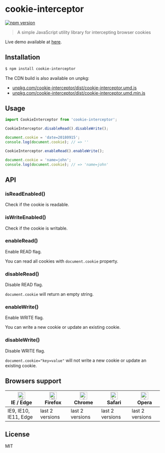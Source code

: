 # cookie-interceptor

[![npm version](https://img.shields.io/npm/v/cookie-interceptor.svg)](https://www.npmjs.com/package/cookie-interceptor)

> A simple JavaScript utility library for intercepting browser cookies

Live demo available at [here](https://rawgit.com/keqingrong/cookie-interceptor/master/example/).

## Installation

```sh
$ npm install cookie-interceptor
```

The CDN build is also available on unpkg:

- [unpkg.com/cookie-interceptor/dist/cookie-interceptor.umd.js](https://unpkg.com/cookie-interceptor/dist/cookie-interceptor.umd.js)
- [unpkg.com/cookie-interceptor/dist/cookie-interceptor.umd.min.js](https://unpkg.com/cookie-interceptor/dist/cookie-interceptor.umd.min.js)

## Usage

```js
import CookieInterceptor from 'cookie-interceptor';

CookieInterceptor.disableRead().disableWrite();

document.cookie = 'date=20180915';
console.log(document.cookie); // => ''

CookieInterceptor.enableRead().enableWrite();

document.cookie = 'name=john';
console.log(document.cookie); // => 'name=john'
```

## API

### isReadEnabled()

Check if the cookie is readable.

### isWriteEnabled()

Check if the cookie is writable.

### enableRead()

Enable READ flag.

You can read all cookies with `document.cookie` property.

### disableRead()

Disable READ flag.

`document.cookie` will return an empty string.

### enableWrite()

Enable WRITE flag.

You can write a new cookie or update an existing cookie.

### disableWrite()

Disable WRITE flag.

`document.cookie="key=value"` will not write a new cookie or update an existing cookie.

## Browsers support

| [<img src="https://raw.githubusercontent.com/alrra/browser-logos/master/src/edge/edge_48x48.png" alt="IE / Edge" width="24px" height="24px" />](http://godban.github.io/browsers-support-badges/)</br>IE / Edge | [<img src="https://raw.githubusercontent.com/alrra/browser-logos/master/src/firefox/firefox_48x48.png" alt="Firefox" width="24px" height="24px" />](http://godban.github.io/browsers-support-badges/)</br>Firefox | [<img src="https://raw.githubusercontent.com/alrra/browser-logos/master/src/chrome/chrome_48x48.png" alt="Chrome" width="24px" height="24px" />](http://godban.github.io/browsers-support-badges/)</br>Chrome | [<img src="https://raw.githubusercontent.com/alrra/browser-logos/master/src/safari/safari_48x48.png" alt="Safari" width="24px" height="24px" />](http://godban.github.io/browsers-support-badges/)</br>Safari | [<img src="https://raw.githubusercontent.com/alrra/browser-logos/master/src/opera/opera_48x48.png" alt="Opera" width="24px" height="24px" />](http://godban.github.io/browsers-support-badges/)</br>Opera |
| --------- | --------- | --------- | --------- | --------- |
| IE9, IE10, IE11, Edge| last 2 versions| last 2 versions| last 2 versions| last 2 versions

## License

MIT
